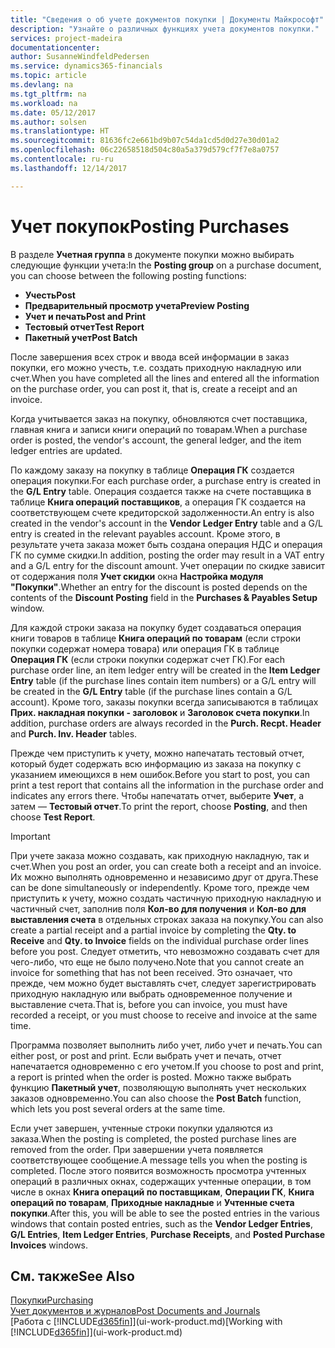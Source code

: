 ```yaml
---
title: "Сведения о об учете документов покупки | Документы Майкрософт"
description: "Узнайте о различных функциях учета документов покупки."
services: project-madeira
documentationcenter: 
author: SusanneWindfeldPedersen
ms.service: dynamics365-financials
ms.topic: article
ms.devlang: na
ms.tgt_pltfrm: na
ms.workload: na
ms.date: 05/12/2017
ms.author: solsen
ms.translationtype: HT
ms.sourcegitcommit: 81636fc2e661bd9b07c54da1cd5d0d27e30d01a2
ms.openlocfilehash: 06c22658518d504c80a5a379d579cf7f7e8a0757
ms.contentlocale: ru-ru
ms.lasthandoff: 12/14/2017

---
```

# <a name="posting-purchases"></a><span data-ttu-id="2e875-103">Учет покупок</span><span class="sxs-lookup"><span data-stu-id="2e875-103">Posting Purchases</span></span>
<span data-ttu-id="2e875-104">В разделе **Учетная группа** в документе покупки можно выбирать следующие функции учета:</span><span class="sxs-lookup"><span data-stu-id="2e875-104">In the **Posting group** on a purchase document, you can choose between the following posting functions:</span></span>

* <span data-ttu-id="2e875-105">**Учесть**</span><span class="sxs-lookup"><span data-stu-id="2e875-105">**Post**</span></span>
* <span data-ttu-id="2e875-106">**Предварительный просмотр учета**</span><span class="sxs-lookup"><span data-stu-id="2e875-106">**Preview Posting**</span></span>
* <span data-ttu-id="2e875-107">**Учет и печать**</span><span class="sxs-lookup"><span data-stu-id="2e875-107">**Post and Print**</span></span>
* <span data-ttu-id="2e875-108">**Тестовый отчет**</span><span class="sxs-lookup"><span data-stu-id="2e875-108">**Test Report**</span></span>
* <span data-ttu-id="2e875-109">**Пакетный учет**</span><span class="sxs-lookup"><span data-stu-id="2e875-109">**Post Batch**</span></span>

<span data-ttu-id="2e875-110">После завершения всех строк и ввода всей информации в заказ покупки, его можно учесть, т.е. создать приходную накладную или счет.</span><span class="sxs-lookup"><span data-stu-id="2e875-110">When you have completed all the lines and entered all the information on the purchase order, you can post it, that is, create a receipt and an invoice.</span></span>

<span data-ttu-id="2e875-111">Когда учитывается заказ на покупку, обновляются счет поставщика, главная книга и записи книги операций по товарам.</span><span class="sxs-lookup"><span data-stu-id="2e875-111">When a purchase order is posted, the vendor's account, the general ledger, and the item ledger entries are updated.</span></span>

<span data-ttu-id="2e875-112">По каждому заказу на покупку в таблице **Операция ГК** создается операция покупки.</span><span class="sxs-lookup"><span data-stu-id="2e875-112">For each purchase order, a purchase entry is created in the **G/L Entry** table.</span></span> <span data-ttu-id="2e875-113">Операция создается также на счете поставщика в таблице **Книга операций поставщиков**, а операция ГК создается на соответствующем счете кредиторской задолженности.</span><span class="sxs-lookup"><span data-stu-id="2e875-113">An entry is also created in the vendor's account in the **Vendor Ledger Entry** table and a G/L entry is created in the relevant payables account.</span></span> <span data-ttu-id="2e875-114">Кроме этого, в результате учета заказа может быть создана операция НДС и операция ГК по сумме скидки.</span><span class="sxs-lookup"><span data-stu-id="2e875-114">In addition, posting the order may result in a VAT entry and a G/L entry for the discount amount.</span></span> <span data-ttu-id="2e875-115">Учет операции по скидке зависит от содержания поля **Учет скидки** окна **Настройка модуля "Покупки"**.</span><span class="sxs-lookup"><span data-stu-id="2e875-115">Whether an entry for the discount is posted depends on the contents of the **Discount Posting** field in the **Purchases & Payables Setup** window.</span></span>

<span data-ttu-id="2e875-116">Для каждой строки заказа на покупку будет создаваться операция книги товаров в таблице **Книга операций по товарам** (если строки покупки содержат номера товара) или операция ГК в таблице **Операция ГК** (если строки покупки содержат счет ГК).</span><span class="sxs-lookup"><span data-stu-id="2e875-116">For each purchase order line, an item ledger entry will be created in the **Item Ledger Entry** table (if the purchase lines contain item numbers) or a G/L entry will be created in the **G/L Entry** table (if the purchase lines contain a G/L account).</span></span> <span data-ttu-id="2e875-117">Кроме того, заказы покупки всегда записываются в таблицах **Прих. накладная покупки - заголовок** и **Заголовок счета покупки**.</span><span class="sxs-lookup"><span data-stu-id="2e875-117">In addition, purchase orders are always recorded in the **Purch. Recpt. Header** and **Purch. Inv. Header** tables.</span></span>

<span data-ttu-id="2e875-118">Прежде чем приступить к учету, можно напечатать тестовый отчет, который будет содержать всю информацию из заказа на покупку с указанием имеющихся в нем ошибок.</span><span class="sxs-lookup"><span data-stu-id="2e875-118">Before you start to post, you can print a test report that contains all the information in the purchase order and indicates any errors there.</span></span> <span data-ttu-id="2e875-119">Чтобы напечатать отчет, выберите **Учет**, а затем — **Тестовый отчет**.</span><span class="sxs-lookup"><span data-stu-id="2e875-119">To print the report, choose **Posting**, and then choose **Test Report**.</span></span>

> [!IMPORTANT]  
>   <span data-ttu-id="2e875-120">При учете заказа можно создавать, как приходную накладную, так и счет.</span><span class="sxs-lookup"><span data-stu-id="2e875-120">When you post an order, you can create both a receipt and an invoice.</span></span> <span data-ttu-id="2e875-121">Их можно выполнять одновременно и независимо друг от друга.</span><span class="sxs-lookup"><span data-stu-id="2e875-121">These can be done simultaneously or independently.</span></span> <span data-ttu-id="2e875-122">Кроме того, прежде чем приступить к учету, можно создать частичную приходную накладную и частичный счет, заполнив поля **Кол-во для получения** и **Кол-во для выставления счета** в отдельных строках заказа на покупку.</span><span class="sxs-lookup"><span data-stu-id="2e875-122">You can also create a partial receipt and a partial invoice by completing the **Qty. to Receive** and **Qty. to Invoice** fields on the individual purchase order lines before you post.</span></span> <span data-ttu-id="2e875-123">Следует отметить, что невозможно создавать счет для чего-либо, что еще не было получено.</span><span class="sxs-lookup"><span data-stu-id="2e875-123">Note that you cannot create an invoice for something that has not been received.</span></span> <span data-ttu-id="2e875-124">Это означает, что прежде, чем можно будет выставлять счет, следует зарегистрировать приходную накладную или выбрать одновременное получение и выставление счета.</span><span class="sxs-lookup"><span data-stu-id="2e875-124">That is, before you can invoice, you must have recorded a receipt, or you must choose to receive and invoice at the same time.</span></span>

<span data-ttu-id="2e875-125">Программа позволяет выполнить либо учет, либо учет и печать.</span><span class="sxs-lookup"><span data-stu-id="2e875-125">You can either post, or post and print.</span></span> <span data-ttu-id="2e875-126">Если выбрать учет и печать, отчет напечатается одновременно с его учетом.</span><span class="sxs-lookup"><span data-stu-id="2e875-126">If you choose to post and print, a report is printed when the order is posted.</span></span> <span data-ttu-id="2e875-127">Можно также выбрать функцию **Пакетный учет**, позволяющую выполнять учет нескольких заказов одновременно.</span><span class="sxs-lookup"><span data-stu-id="2e875-127">You can also choose the **Post Batch** function, which lets you post several orders at the same time.</span></span>

<span data-ttu-id="2e875-128">Если учет завершен, учтенные строки покупки удаляются из заказа.</span><span class="sxs-lookup"><span data-stu-id="2e875-128">When the posting is completed, the posted purchase lines are removed from the order.</span></span> <span data-ttu-id="2e875-129">При завершении учета появляется соответствующее сообщение.</span><span class="sxs-lookup"><span data-stu-id="2e875-129">A message tells you when the posting is completed.</span></span> <span data-ttu-id="2e875-130">После этого появится возможность просмотра учтенных операций в различных окнах, содержащих учтенные операции, в том числе в окнах **Книга операций по поставщикам**, **Операции ГК**, **Книга операций по товарам**, **Приходные накладные** и **Учтенные счета покупки**.</span><span class="sxs-lookup"><span data-stu-id="2e875-130">After this, you will be able to see the posted entries in the various windows that contain posted entries, such as the **Vendor Ledger Entries**, **G/L Entries**, **Item Ledger Entries**, **Purchase Receipts**, and **Posted Purchase Invoices** windows.</span></span>

## <a name="see-also"></a><span data-ttu-id="2e875-131">См. также</span><span class="sxs-lookup"><span data-stu-id="2e875-131">See Also</span></span>
[<span data-ttu-id="2e875-132">Покупки</span><span class="sxs-lookup"><span data-stu-id="2e875-132">Purchasing</span></span>](purchasing-manage-purchasing.md)  
[<span data-ttu-id="2e875-133">Учет документов и журналов</span><span class="sxs-lookup"><span data-stu-id="2e875-133">Post Documents and Journals</span></span>](ui-post-documents-journals.md)  
<span data-ttu-id="2e875-134">[Работа с [!INCLUDE[d365fin](includes/d365fin_md.md)]](ui-work-product.md)</span><span class="sxs-lookup"><span data-stu-id="2e875-134">[Working with [!INCLUDE[d365fin](includes/d365fin_md.md)]](ui-work-product.md)</span></span>


